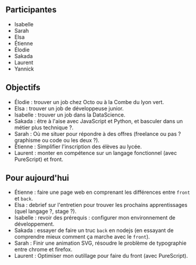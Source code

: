 ## Participantes

- Isabelle
- Sarah
- Elsa
- Étienne
- Élodie
- Sakada
- Laurent
- Yannick

## Objectifs

- Élodie : trouver un job chez Octo ou à la Combe du lyon vert.
- Elsa : trouver un job de développeuse junior.
- Isabelle : trouver un job dans la DataScience.
- Sakada : être à l'aise avec JavaScript et Python, et basculer dans un métier plus technique ?.
- Sarah : Où me situer pour répondre à des offres (freelance ou pas ? graphisme ou code ou les deux ?).
- Étienne : Simplifier l'inscription des élèves au lycée.
- Laurent : monter en compétence sur un langage fonctionnel (avec PureScript) et front.

## Pour aujourd'hui

- Étienne : faire une page web en comprenant les différences entre `front` et `back`.
- Elsa : debrief sur l'entretien pour trouver les prochains apprentissages (quel langage ?, stage ?).
- Isabelle : revoir des prérequis : configurer mon environnement de développement.
- Sakada : essayer de faire un truc `back` en nodejs (en essayant de comprendre mieux comment ça marche avec le `front`).
- Sarah : Finir une animation SVG, résoudre le problème de typographie entre chrome et firefox.
- Laurent : Optimiser mon outillage pour faire du front (avec PureScript).

